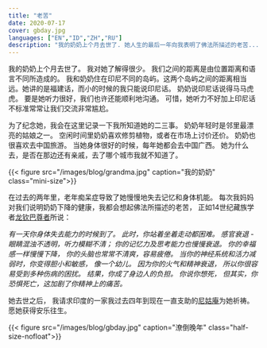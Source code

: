 ```yaml
---
title: "老苦"
date: 2020-07-17
cover: gbday.jpg
languages: ["EN","ID","ZH","RU"]
description: "我的奶奶上个月去世了. 她人生的最后一年向我表明了佛法所描述的老苦..."
---
```


我的奶奶上个月去世了。 我对她了解得很少。 
我们之间的距离是由位置距离和语言不同所造成的。
我和奶奶住在印尼不同的岛屿。这两个岛屿之间的距离相当远。她讲的是福建话，而小的时候的我只能说印尼话。
奶奶说印尼话说得马马虎虎。
要是她听力很好，我们也许还能顺利地沟通。
可惜，她听力不好加上印尼话不标准常常让我们交流非常尴尬。

为了纪念她，我会在这里记录一下我所知道她的二三事。
奶奶年轻时是邻里最漂亮的姑娘之一。
空闲时间里奶奶喜欢修剪植物，或者在市场上讨价还价。
奶奶也很喜欢去中国旅游。
当她身体很好的时候，每年她都会去中国广西。
她为什么去，是否在那边还有亲戚，去了哪个城市我就不知道了。

{{< figure src="/images/blog/grandma.jpg" caption="我的奶奶" class="mini-size">}}

在过去的两年里，老年痴呆症导致了她慢慢地失去记忆和身体机能。
每次我妈妈对我们说明奶奶下降的健康，我都会想起佛法所描述的老苦，
正如14世纪藏族学者[龙钦巴尊者](https://en.wikipedia.org/wiki/Longchenpa)所说：


*有一天你身体失去能力的时候到了。
此时，你站着坐着走动都困难。
感官衰退 - 眼睛混浊不透明，听力模糊不清；
你的记忆力及思考能力也慢慢衰退。
你的幸福感一样慢慢下降，
你的头脑也常常不清爽，容易疲倦。
当你的神经系统和活力减弱时，你变得胆小和敏感，
像一个幼儿。 因为你的火气和精神衰退，
所以你很容易受到多种伤病的困扰。
结果，你成了身边人的负担。
你说你想死，
但其实，你恐惧死亡，这加剧了你精神上的痛苦。*

她去世之后，
我请求印度的一家我过去四年到现在一直支助的[尼姑庵](https://tenzinpalmo.com/)为她祈祷。
愿她获得安乐往生。

{{< figure src="/images/blog/gbday.jpg" caption="潦倒晚年" class="half-size-nofloat">}}